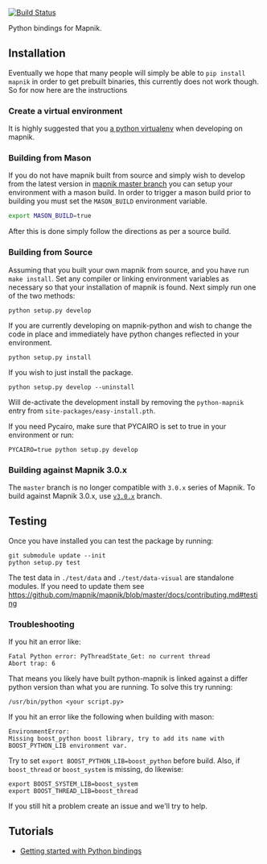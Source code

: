 
[![Build Status](https://travis-ci.org/mapnik/python-mapnik.svg)](https://travis-ci.org/mapnik/python-mapnik)

Python bindings for Mapnik.

## Installation

Eventually we hope that many people will simply be able to `pip install mapnik` in order to get prebuilt binaries,
this currently does not work though. So for now here are the instructions

### Create a virtual environment

It is highly suggested that you [a python virtualenv](http://docs.python-guide.org/en/latest/dev/virtualenvs/) when developing
on mapnik.

### Building from Mason

If you do not have mapnik built from source and simply wish to develop from the latest version in [mapnik master branch](https://github.com/mapnik/mapnik) you can setup your environment with a mason build. In order to trigger a mason build prior to building you must set the `MASON_BUILD` environment variable.

```bash
export MASON_BUILD=true
```

After this is done simply follow the directions as per a source build.

### Building from Source

Assuming that you built your own mapnik from source, and you have run `make install`. Set any compiler or linking environment variables as necessary so that your installation of mapnik is found. Next simply run one of the two methods:

```
python setup.py develop
```

If you are currently developing on mapnik-python and wish to change the code in place and immediately have python changes reflected in your environment.


```
python setup.py install
```

If you wish to just install the package.

```
python setup.py develop --uninstall
```

Will de-activate the development install by removing the `python-mapnik` entry from `site-packages/easy-install.pth`.


If you need Pycairo, make sure that PYCAIRO is set to true in your environment or run:

```
PYCAIRO=true python setup.py develop
```

### Building against Mapnik 3.0.x

The `master` branch is no longer compatible with `3.0.x` series of Mapnik. To build against Mapnik 3.0.x, use [`v3.0.x`](https://github.com/mapnik/python-mapnik/tree/v3.0.x) branch.

## Testing

Once you have installed you can test the package by running:

```
git submodule update --init
python setup.py test
```

The test data in `./test/data` and `./test/data-visual` are standalone modules. If you need to update them see https://github.com/mapnik/mapnik/blob/master/docs/contributing.md#testing


### Troubleshooting

If you hit an error like:

```
Fatal Python error: PyThreadState_Get: no current thread
Abort trap: 6
```

That means you likely have built python-mapnik is linked against a differ python version than what you are running. To solve this try running:

```
/usr/bin/python <your script.py>
```

If you hit an error like the following when building with mason:

```
EnvironmentError: 
Missing boost_python boost library, try to add its name with BOOST_PYTHON_LIB environment var.
```

Try to set `export BOOST_PYTHON_LIB=boost_python` before build.
Also, if `boost_thread` or `boost_system` is missing, do likewise:

```
export BOOST_SYSTEM_LIB=boost_system
export BOOST_THREAD_LIB=boost_thread
```

If you still hit a problem create an issue and we'll try to help.

## Tutorials

- [Getting started with Python bindings](docs/getting-started.md)
